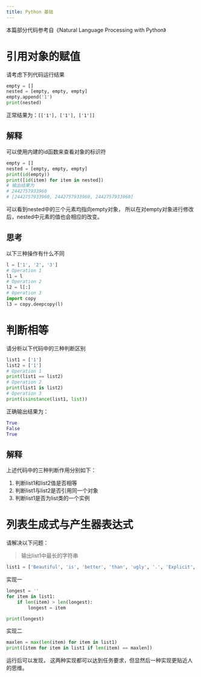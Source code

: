 ```yaml
---
title: Python 基础
---
```


本篇部分代码参考自《Natural Language Processing with Python》

# 引用对象的赋值
请考虑下列代码运行结果
``` Python
empty = []
nested = [empty, empty, empty]
empty.append('1')
print(nested)
```
正常结果为：`[['1'], ['1'], ['1']]`

## 解释
可以使用内建的id函数来查看对象的标识符
``` Python
empty = []
nested = [empty, empty, empty]
print(id(empty))
print([id(item) for item in nested])
# 输出结果为
# 2442757933960
# [2442757933960, 2442757933960, 2442757933960]
```

可以看到nested中的三个元素均指向empty对象， 所以在对empty对象进行修改后，nested中元素的值也会相应的改变。

## 思考
以下三种操作有什么不同
``` Python
l = ['1', '2', '3']
# Operation 1
l1 = l
# Operation 2
l2 = l[:]
# Operation 3
import copy
l3 = copy.deepcopy(l)
```

# 判断相等
请分析以下代码中的三种判断区别
``` Python
list1 = ['1']
list2 = ['1']
# Operation 1
print(list1 == list2)
# Operation 2
print(list1 is list2)
# Operation 3
print(isinstance(list1, list))
```
正确输出结果为：
``` Python
True
False
True
```

## 解释
上述代码中的三种判断作用分别如下：
1. 判断list1和list2值是否相等
2. 判断list1与list2是否引用同一个对象
3. 判断list1是否为list类的一个实例

# 列表生成式与产生器表达式
请解决以下问题：
> 输出list1中最长的字符串
``` Python
list1 = ['Beautiful', 'is', 'better', 'than', 'ugly', '.', 'Explicit', 'is', 'better', 'than', 'implicit', '.', 'Simple', 'is', 'better', 'than', 'complex', '.']
```

实现一
``` Python
longest = ''
for item in list1:
    if len(item) > len(longest):
        longest = item

print(longest)
```

实现二
``` Python
maxlen = max(len(item) for item in list1)
print([item for item in list1 if len(item) == maxlen])
```

运行后可以发现， 这两种实现都可以达到任务要求，但显然后一种实现更贴近人的思维。